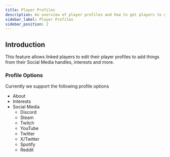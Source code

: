 ```yaml
---
title: Player Profiles
description: An overview of player profiles and how to get players to get started with their profiles.
sidebar_label: Player Profiles
sidebar_position: 2
---
```


## Introduction
This feature allows linked players to edit their player profiles to add things from their Social Media handles, interests and more.

### Profile Options
Currently we support the following profile options

* About
* Interests
* Social Media
    * Discord
    * Steam
    * Twitch
    * YouTube
    * Twitter
    * X/Twitter
    * Spotify
    * Reddit